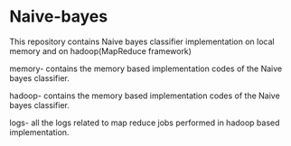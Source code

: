 # Naive-bayes
This repository contains Naive bayes classifier implementation on local memory and on hadoop(MapReduce framework)



memory- contains the memory based implementation codes of the Naive bayes classifier.

hadoop- contains the memory based implementation codes of the Naive bayes classifier.

logs- all the logs related to map reduce jobs performed in hadoop based implementation. 

